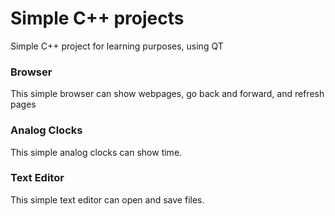 # Simple C++ projects
Simple C++ project for learning purposes, using QT

### Browser
This simple browser can show webpages, go back and forward, and refresh pages

### Analog Clocks
This simple analog clocks can show time.

### Text Editor
This simple text editor can open and save files.
